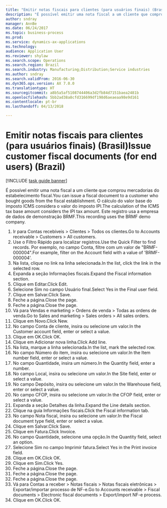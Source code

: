 ```yaml
--- 
title: "Emitir notas fiscais para clientes (para usuários finais) (Brasil)"
description: "É possível emitir uma nota fiscal a um cliente que comprou mercadorias do estabelecimento fiscal."
author: sndray
manager: AnnBe
ms.date: 06/24/2017
ms.topic: business-process
ms.prod: 
ms.service: dynamics-ax-applications
ms.technology: 
audience: Application User
ms.reviewer: shylaw
ms.search.scope: Operations
ms.search.region: Brazil
ms.search.industry: Manufacturing;Distribution;Service industries
ms.author: sndray
ms.search.validFrom: 2016-06-30
ms.dyn365.ops.version: AX 7.0.0
ms.translationtype: HT
ms.sourcegitcommit: a8b5a5af5108744406a3d2fb84d7151baea2481b
ms.openlocfilehash: 5bb2ad38a8cfd316699df198d6aeaeaa98e9d161
ms.contentlocale: pt-br
ms.lasthandoff: 04/13/2018

---
```

# <a name="issue-customer-fiscal-documents-for-end-users-brazil"></a><span data-ttu-id="b67a9-103">Emitir notas fiscais para clientes (para usuários finais) (Brasil)</span><span class="sxs-lookup"><span data-stu-id="b67a9-103">Issue customer fiscal documents (for end users) (Brazil)</span></span>

[!INCLUDE [task guide banner](../../includes/task-guide-banner.md)]

<span data-ttu-id="b67a9-104">É possível emitir uma nota fiscal a um cliente que comprou mercadorias do estabelecimento fiscal.</span><span class="sxs-lookup"><span data-stu-id="b67a9-104">You can issue a fiscal document to a customer who bought goods from the fiscal establishment.</span></span> <span data-ttu-id="b67a9-105">O cálculo do valor base do imposto ICMS considera o valor do imposto IPI.</span><span class="sxs-lookup"><span data-stu-id="b67a9-105">The calculation of the ICMS tax base amount considers the IPI tax amount.</span></span> <span data-ttu-id="b67a9-106">Este registro usa a empresa de dados de demonstração BRMF.</span><span class="sxs-lookup"><span data-stu-id="b67a9-106">This recording uses the BRMF demo company.</span></span>

1. <span data-ttu-id="b67a9-107">Ir para Contas recebíveis > Clientes > Todos os clientes.</span><span class="sxs-lookup"><span data-stu-id="b67a9-107">Go to Accounts receivable > Customers > All customers.</span></span>
2. <span data-ttu-id="b67a9-108">Use o Filtro Rápido para localizar registros.</span><span class="sxs-lookup"><span data-stu-id="b67a9-108">Use the Quick Filter to find records.</span></span> <span data-ttu-id="b67a9-109">Por exemplo, no campo Conta, filtre com um valor de "BRMF-000004".</span><span class="sxs-lookup"><span data-stu-id="b67a9-109">For example, filter on the Account field with a value of 'BRMF-000004'.</span></span>
3. <span data-ttu-id="b67a9-110">Na lista, clique no link na linha selecionada.</span><span class="sxs-lookup"><span data-stu-id="b67a9-110">In the list, click the link in the selected row.</span></span>
4. <span data-ttu-id="b67a9-111">Expanda a seção Informações fiscais.</span><span class="sxs-lookup"><span data-stu-id="b67a9-111">Expand the Fiscal information section.</span></span>
5. <span data-ttu-id="b67a9-112">Clique em Editar.</span><span class="sxs-lookup"><span data-stu-id="b67a9-112">Click Edit.</span></span>
6. <span data-ttu-id="b67a9-113">Selecione Sim no campo Usuário final.</span><span class="sxs-lookup"><span data-stu-id="b67a9-113">Select Yes in the Final user field.</span></span>
7. <span data-ttu-id="b67a9-114">Clique em Salvar.</span><span class="sxs-lookup"><span data-stu-id="b67a9-114">Click Save.</span></span>
8. <span data-ttu-id="b67a9-115">Feche a página.</span><span class="sxs-lookup"><span data-stu-id="b67a9-115">Close the page.</span></span>
9. <span data-ttu-id="b67a9-116">Feche a página.</span><span class="sxs-lookup"><span data-stu-id="b67a9-116">Close the page.</span></span>
10. <span data-ttu-id="b67a9-117">Vá para Vendas e marketing > Ordens de venda > Todas as ordens de venda.</span><span class="sxs-lookup"><span data-stu-id="b67a9-117">Go to Sales and marketing > Sales orders > All sales orders.</span></span>
11. <span data-ttu-id="b67a9-118">Clique em Novo.</span><span class="sxs-lookup"><span data-stu-id="b67a9-118">Click New.</span></span>
12. <span data-ttu-id="b67a9-119">No campo Conta de cliente, insira ou selecione um valor.</span><span class="sxs-lookup"><span data-stu-id="b67a9-119">In the Customer account field, enter or select a value.</span></span>
13. <span data-ttu-id="b67a9-120">Clique em OK.</span><span class="sxs-lookup"><span data-stu-id="b67a9-120">Click OK.</span></span>
14. <span data-ttu-id="b67a9-121">Clique em Adicionar nova linha.</span><span class="sxs-lookup"><span data-stu-id="b67a9-121">Click Add line.</span></span>
15. <span data-ttu-id="b67a9-122">Na lista, marque a linha selecionada.</span><span class="sxs-lookup"><span data-stu-id="b67a9-122">In the list, mark the selected row.</span></span>
16. <span data-ttu-id="b67a9-123">No campo Número do item, insira ou selecione um valor.</span><span class="sxs-lookup"><span data-stu-id="b67a9-123">In the Item number field, enter or select a value.</span></span>
17. <span data-ttu-id="b67a9-124">No campo Quantidade, insira um número.</span><span class="sxs-lookup"><span data-stu-id="b67a9-124">In the Quantity field, enter a number.</span></span>
18. <span data-ttu-id="b67a9-125">No campo Local, insira ou selecione um valor.</span><span class="sxs-lookup"><span data-stu-id="b67a9-125">In the Site field, enter or select a value.</span></span>
19. <span data-ttu-id="b67a9-126">No campo Depósito, insira ou selecione um valor.</span><span class="sxs-lookup"><span data-stu-id="b67a9-126">In the Warehouse field, enter or select a value.</span></span>
20. <span data-ttu-id="b67a9-127">No campo CFOP, insira ou selecione um valor.</span><span class="sxs-lookup"><span data-stu-id="b67a9-127">In the CFOP field, enter or select a value.</span></span>
21. <span data-ttu-id="b67a9-128">Expanda a seção Detalhes da linha.</span><span class="sxs-lookup"><span data-stu-id="b67a9-128">Expand the Line details section.</span></span>
22. <span data-ttu-id="b67a9-129">Clique na guia Informações fiscais.</span><span class="sxs-lookup"><span data-stu-id="b67a9-129">Click the Fiscal information tab.</span></span>
23. <span data-ttu-id="b67a9-130">No campo Nota fiscal, insira ou selecione um valor.</span><span class="sxs-lookup"><span data-stu-id="b67a9-130">In the Fiscal document type field, enter or select a value.</span></span>
24. <span data-ttu-id="b67a9-131">Clique em Salvar.</span><span class="sxs-lookup"><span data-stu-id="b67a9-131">Click Save.</span></span>
25. <span data-ttu-id="b67a9-132">Clique em Fatura.</span><span class="sxs-lookup"><span data-stu-id="b67a9-132">Click Invoice.</span></span>
26. <span data-ttu-id="b67a9-133">No campo Quantidade, selecione uma opção.</span><span class="sxs-lookup"><span data-stu-id="b67a9-133">In the Quantity field, select an option.</span></span>
27. <span data-ttu-id="b67a9-134">Selecione Sim no campo Imprimir fatura.</span><span class="sxs-lookup"><span data-stu-id="b67a9-134">Select Yes in the Print invoice field.</span></span>
28. <span data-ttu-id="b67a9-135">Clique em OK.</span><span class="sxs-lookup"><span data-stu-id="b67a9-135">Click OK.</span></span>
29. <span data-ttu-id="b67a9-136">Clique em Sim.</span><span class="sxs-lookup"><span data-stu-id="b67a9-136">Click Yes.</span></span>
30. <span data-ttu-id="b67a9-137">Feche a página.</span><span class="sxs-lookup"><span data-stu-id="b67a9-137">Close the page.</span></span>
31. <span data-ttu-id="b67a9-138">Feche a página.</span><span class="sxs-lookup"><span data-stu-id="b67a9-138">Close the page.</span></span>
32. <span data-ttu-id="b67a9-139">Feche a página.</span><span class="sxs-lookup"><span data-stu-id="b67a9-139">Close the page.</span></span>
33. <span data-ttu-id="b67a9-140">Vá para Contas a receber > Notas fiscais > Notas fiscais eletrônicas > Exportar/importar processo de NF-e.</span><span class="sxs-lookup"><span data-stu-id="b67a9-140">Go to Accounts receivable > Fiscal documents > Electronic fiscal documents > Export/import NF-e process.</span></span>
34. <span data-ttu-id="b67a9-141">Clique em OK.</span><span class="sxs-lookup"><span data-stu-id="b67a9-141">Click OK.</span></span>


